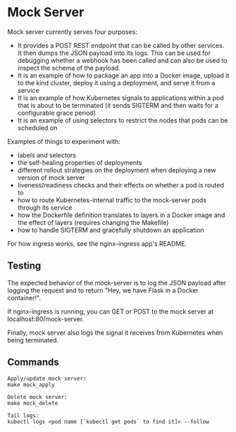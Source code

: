 # Mock Server
Mock server currently serves four purposes:

- It provides a POST REST endpoint that can be called by other services. It then dumps the JSON payload into its logs. This can be used for debugging whether a webhook has been called and can also be used to inspect the schema of the payload.
- It is an example of how to package an app into a Docker image, upload it to the kind cluster, deploy it using a deployment, and serve it from a service
- It is an example of how Kubernetes signals to applications within a pod that is about to be terminated (it sends SIGTERM and then waits for a configurable grace period)
- It is an example of using selectors to restrict the nodes that pods can be scheduled on

Examples of things to experiment with:

- labels and selectors
- the self-healing properties of deployments
- different rollout strategies on the deployment when deploying a new version of mock server
- liveness/readiness checks and their effects on whether a pod is routed to
- how to route Kubernetes-internal traffic to the mock-server pods through its service
- how the Dockerfile definition translates to layers in a Docker image and the effect of layers (requires changing the Makefile)
- how to handle SIGTERM and gracefully shutdown an application

For how ingress works, see the nginx-ingress app's README.

## Testing
The expected behavior of the mock-server is to log the JSON payload after logging the request and to return "Hey, we have Flask in a Docker container!".

If nginx-ingress is running, you can GET or POST to the mock server at localhost:80/mock-server.

Finally, mock server also logs the signal it receives from Kubernetes when being terminated.

## Commands
```
Apply/update mock server:
make mock_apply

Delete mock server:
make mock_delete

Tail logs:
kubectl logs <pod name [`kubectl get pods` to find it]> --follow
```
